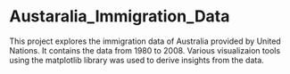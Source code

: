 # Austaralia_Immigration_Data
This project explores the immigration data of Australia provided by United Nations. It contains the data from 1980 to 2008. 
Various visualizaion tools using the matplotlib library was used to derive insights from the data.
